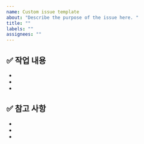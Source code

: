 ```yaml
---
name: Custom issue template
about: "Describe the purpose of the issue here. "
title: ""
labels: ""
assignees: ""
---
```


## ✅ 작업 내용

-
-
-

## ✅ 참고 사항

-
-
-
